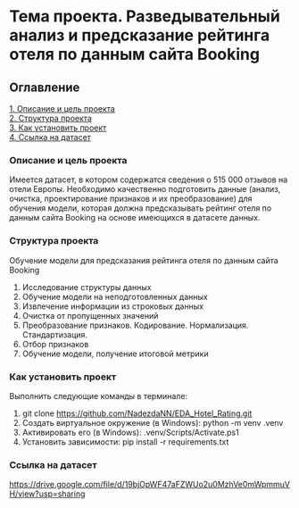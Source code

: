 # Тема проекта. Разведывательный анализ и предсказание рейтинга отеля по данным сайта Booking

## Оглавление  
[1. Описание и цель проекта](./README.md#Описание-и-цель-проекта)  
[2. Структура проекта](./README.md#Структура-проекта)  
[3. Как установить проект](./README.md#Как-установить-проект)   
[4. Ссылка на датасет](./README.md#Ссылка-на-датасет)   

### Описание и цель проекта
Имеется датасет, в котором содержатся сведения о 515 000 отзывов на отели Европы. Необходимо качественно подготовить данные (анализ, очистка, проектирование признаков и их преобразование) для обучения модели, которая должна предсказывать рейтинг отеля по данным сайта Booking на основе имеющихся в датасете данных.

### Структура проекта    
Обучение модели для предсказания рейтинга отеля по данным сайта Booking
1. Исследование структуры данных
2. Обучение модели на неподготовленных данных
3. Извлечение информации из строковых данных
4. Очистка от пропущенных значений
5. Преобразование признаков. Кодирование. Нормализация. Стандартизация.
6. Отбор признаков
7. Обучение модели, получение итоговой метрики

### Как установить проект
Выполнить следующие команды в терминале:
1. git clone https://github.com/NadezdaNN/EDA_Hotel_Rating.git
2. Создать виртуальное окружение (в Windows): python -m venv .venv
3. Активировать его (в Windows): .venv/Scripts/Activate.ps1
4. Установить зависимости: pip install -r requirements.txt

### Ссылка на датасет
https://drive.google.com/file/d/19bjOpWF47aFZWUo2u0MzhVe0mWpmmuVH/view?usp=sharing
